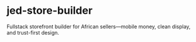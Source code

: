 # jed-store-builder
Fullstack storefront builder for African sellers—mobile money, clean display, and trust-first design.
